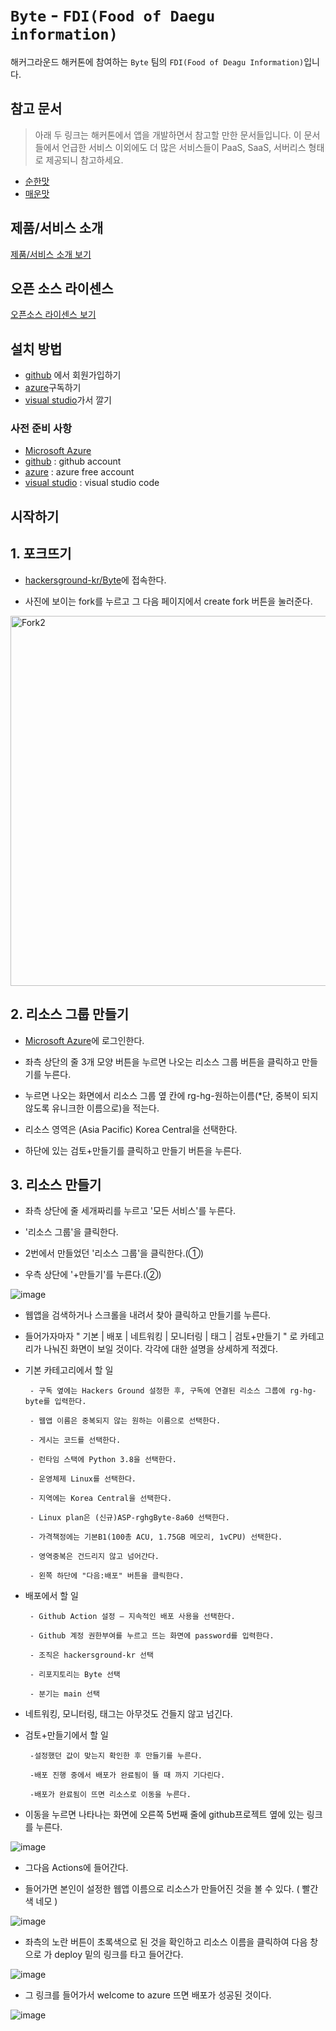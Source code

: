 # `Byte` - `FDI(Food of Daegu information)`

해커그라운드 해커톤에 참여하는 `Byte` 팀의 `FDI(Food of Deagu Information)`입니다.

## 참고 문서

> 아래 두 링크는 해커톤에서 앱을 개발하면서 참고할 만한 문서들입니다. 이 문서들에서 언급한 서비스 이외에도 더 많은 서비스들이 PaaS, SaaS, 서버리스 형태로 제공되니 참고하세요.

- [순한맛](./REFERENCES_BASIC.md)
- [매운맛](./REFERENCES_ADVANCED.md)

## 제품/서비스 소개

<!-- 아래 링크는 지우지 마세요 -->
[제품/서비스 소개 보기](TOPIC.md)
<!-- 위 링크는 지우지 마세요 -->

## 오픈 소스 라이센스

<!-- 아래 링크는 지우지 마세요 -->
[오픈소스 라이센스 보기](./LICENSE)
<!-- 위 링크는 지우지 마세요 -->

## 설치 방법
- [github](https://github.com) 에서 회원가입하기
- [azure](azure.microsoft.com)구독하기
- [visual studio](http://visualstudio.microsoft.com)가서 깔기


### 사전 준비 사항

- [Microsoft Azure](https://portal.azure.com)
- [github](https://github.com) : github account
- [azure](azure.microsoft.com) : azure free account
- [visual studio](http://visualstudio.microsoft.com) : visual studio code

## 시작하기
## 1. 포크뜨기

- [hackersground-kr/Byte](https://github.com/hackersground-kr/Byte)에 접속한다.

- 사진에 보이는 fork를 누르고 그 다음 페이지에서 create fork 버튼을 눌러준다.

<img width="592" alt="Fork2" src="https://github.com/hackersground-kr/Byte/assets/106953846/f36247b6-1678-4e90-9c8f-01b2b596f1ff">


## 2. 리소스 그룹 만들기

- [Microsoft Azure](https://portal.azure.com)에 로그인한다.

- 좌측 상단의 줄 3개 모양 버튼을 누르면 나오는 리소스 그룹 버튼을 클릭하고 만들기를 누른다.

- 누르면 나오는 화면에서 리소스 그룹 옆 칸에 rg-hg-원하는이름(*단, 중복이 되지 않도록 유니크한 이름으로)을 적는다.

- 리소스 영역은 (Asia Pacific) Korea Central을 선택한다.

- 하단에 있는 검토+만들기를 클릭하고 만들기 버튼을 누른다.


## 3. 리소스 만들기

- 좌측 상단에 줄 세개짜리를 누르고 '모든 서비스'를 누른다.

- '리소스 그룹'을 클릭한다.

- 2번에서 만들었던 '리소스 그룹'을 클릭한다.(①)

- 우측 상단에 '+만들기'를 누른다.(②)
  
![image](https://github.com/hackersground-kr/Byte/assets/106953846/cf4b9786-92f7-4a6f-ba39-925a4d5b5694)

- 웹앱을 검색하거나 스크롤을 내려서 찾아 클릭하고 만들기를 누른다.

- 들어가자마자 " 기본 | 배포 | 네트워킹 | 모니터링 | 태그 | 검토+만들기 " 로 카테고리가 나눠진 화면이 보일 것이다. 각각에 대한 설명을 상세하게 적겠다.

- 기본 카테고리에서 할 일

       - 구독 옆에는 Hackers Ground 설정한 후, 구독에 연결된 리소스 그룹에 rg-hg-byte를 입력한다.
  
       - 웹앱 이름은 중복되지 않는 원하는 이름으로 선택한다.
  
       - 게시는 코드를 선택한다.
  
       - 런타임 스택에 Python 3.8을 선택한다.
  
       - 운영체제 Linux를 선택한다.
  
       - 지역에는 Korea Central을 선택한다.
  
       - Linux plan은 (신규)ASP-rghgByte-8a60 선택한다.
  
       - 가격책정에는 기본B1(100총 ACU, 1.75GB 메모리, 1vCPU) 선택한다.
  
       - 영역중복은 건드리지 않고 넘어간다.

       - 왼쪽 하단에 "다음:배포" 버튼을 클릭한다.
  
- 배포에서 할 일

       - Github Action 설정 – 지속적인 배포 사용을 선택한다.

       - Github 계정 권한부여를 누르고 뜨는 화면에 password를 입력한다.

       - 조직은 hackersground-kr 선택

       - 리포지토리는 Byte 선택
  
       - 분기는 main 선택

- 네트워킹, 모니터링, 태그는 아무것도 건들지 않고 넘긴다.


- 검토+만들기에서 할 일

       -설정했던 값이 맞는지 확인한 후 만들기를 누른다. 

       -배포 진행 중에서 배포가 완료됨이 뜰 때 까지 기다린다.

       -배포가 완료됨이 뜨면 리소스로 이동을 누른다.

- 이동을 누르면 나타나는 화면에 오른쪽 5번째 줄에 github프로젝트 옆에 있는 링크를 누른다.

 ![image](https://github.com/hackersground-kr/Byte/assets/106953846/d3ada655-be08-48c6-825c-162fd179712b)



- 그다음 Actions에 들어간다.

- 들어가면 본인이 설정한 웹앱 이름으로 리소스가 만들어진 것을 볼 수 있다. ( 빨간색 네모 )

![image](https://github.com/hackersground-kr/Byte/assets/106953846/8011589f-97ca-45b2-9e22-dd321931db1c)

- 좌측의 노란 버튼이 초록색으로 된 것을 확인하고 리소스 이름을 클릭하여 다음 창으로 가 deploy 밑의 링크를 타고 들어간다.

![image](https://github.com/hackersground-kr/Byte/assets/106953846/066a5db8-5813-42e2-8220-d9dbab169131)

- 그 링크를 들어가서 welcome to azure 뜨면 배포가 성공된 것이다. 

![image](https://github.com/hackersground-kr/Byte/assets/106953846/8f4713fc-7314-44b8-a4f0-2d0fc9cd02c4)





